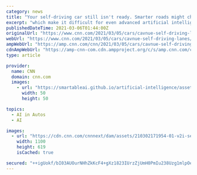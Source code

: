 ```yaml
---
category: news
title: "Your self-driving car still isn't ready. Smarter roads might change that"
excerpt: "which make it difficult for even advanced artificial intelligence to react appropriately to the myriad new scenarios it might encounter. A Waymo self-driving car once saw a baby crawling on a road ..."
publishedDateTime: 2021-03-06T01:44:00Z
originalUrl: "https://www.cnn.com/2021/03/05/cars/cavnue-self-driving-lanes/index.html"
webUrl: "https://www.cnn.com/2021/03/05/cars/cavnue-self-driving-lanes/index.html"
ampWebUrl: "https://amp.cnn.com/cnn/2021/03/05/cars/cavnue-self-driving-lanes/index.html"
cdnAmpWebUrl: "https://amp-cnn-com.cdn.ampproject.org/c/s/amp.cnn.com/cnn/2021/03/05/cars/cavnue-self-driving-lanes/index.html"
type: article

provider:
  name: CNN
  domain: cnn.com
  images:
    - url: "https://smartableai.github.io/artificial-intelligence/assets/images/organizations/cnn.com-50x50.jpg"
      width: 50
      height: 50

topics:
  - AI in Autos
  - AI

images:
  - url: "https://cdn.cnn.com/cnnnext/dam/assets/210302171954-01-v2i-self-driving-super-tease.jpg"
    width: 1100
    height: 619
    isCached: true

secured: "++igUokf/bI03AUOurNHhZkKcF4+gXz1823IUrzZjUmH0PmIu238Uzg1mlpOeEegF7UyMK+uCY/zz1+weo2ZGsLqHuqcbfMN4wbrJs3VykrtqjTPG3MCFMkmSBtDuhIJw/7a+whyHEgQbgod/zYocJRsQxmWXolTrviz+6QA4V9Y9i1RUG2XLW0kW4VJ873roeNR6+5RUHgyqX0XvgDkFwQupynrSe6goEf63//Hbf/tH6Gs0wvT29bc5PFf6AdNKnfep3oQzOEGtmNFClxJVzZe8QHzTVEGpsuGI1XwVuGt1aT5Yco6y7ZvWbc8idoYKlAV5XIv2tq8Zz7rgUk1AeLY1kZfaFe/ZJPRZR/cmi8=;FoltdHyinjnyxwwOQA91CQ=="
---
```


